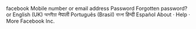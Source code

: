 
facebook
Mobile number or email address
Password
Forgotten password?
or
English (UK)
অসমীয়া
नेपाली
Português (Brasil)
বাংলা
हिन्दी
Español
About · Help · More
Facebook Inc.

